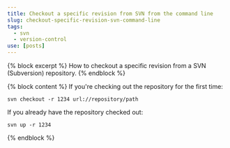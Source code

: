 ```yaml
---
title: Checkout a specific revision from SVN from the command line
slug: checkout-specific-revision-svn-command-line
tags:
  - svn
  - version-control
use: [posts]
---
```

{% block excerpt %}
How to checkout a specific revision from a SVN (Subversion) repository.
{% endblock %}

{% block content %}
If you're checking out the repository for the first time:

    svn checkout -r 1234 url://repository/path

If you already have the repository checked out:

    svn up -r 1234
{% endblock %}

